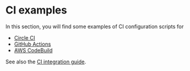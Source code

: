 
# CI examples

In this section, you will find some examples of CI configuration scripts for

* [Circle CI](./circle-integration.md)
* [GitHub Actions](./gh-actions-integration.md)
* [AWS CodeBuild](./codebuild-integration.md)

See also the [CI integration guide](../guides/ci-integration.md).
